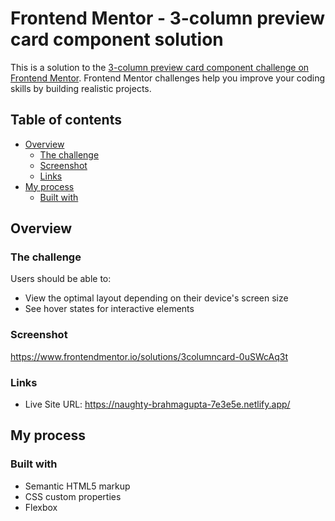 # Frontend Mentor - 3-column preview card component solution

This is a solution to the [3-column preview card component challenge on Frontend Mentor](https://www.frontendmentor.io/challenges/3column-preview-card-component-pH92eAR2-). Frontend Mentor challenges help you improve your coding skills by building realistic projects. 

## Table of contents

- [Overview](#overview)
  - [The challenge](#the-challenge)
  - [Screenshot](#screenshot)
  - [Links](#links)
- [My process](#my-process)
  - [Built with](#built-with)

## Overview

### The challenge

Users should be able to:

- View the optimal layout depending on their device's screen size
- See hover states for interactive elements

### Screenshot

https://www.frontendmentor.io/solutions/3columncard-0uSWcAq3t


### Links

- Live Site URL: https://naughty-brahmagupta-7e3e5e.netlify.app/

## My process

### Built with

- Semantic HTML5 markup
- CSS custom properties
- Flexbox

